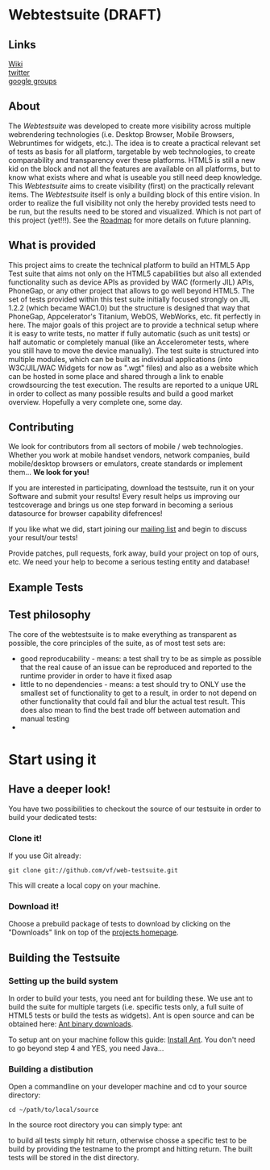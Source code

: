 # Webtestsuite (DRAFT)

## Links
[Wiki](https://github.com/vf/web-testsuite/wiki)  
[twitter](https://twitter.com/webtestsuite)  
[google groups](http://groups.google.com/group/webtestsuite?hl=de)


## About
The _Webtestsuite_ was developed to create more visibility across multiple webrendering technologies (i.e. Desktop Browser, Mobile Browsers, Webruntimes for widgets, etc.). 
The idea is to create a practical relevant set of tests as basis for all platform, targetable by web technologies, to create comparability and transparency over these platforms.
HTML5 is still a new kid on the block and not all the features are available on all platforms, but to know what exists where and what is useable you still need deep knowledge. This _Webtestsuite_ aims to create visibility (first) on the practically relevant items.
The _Webtestsuite_ itself is only a building block of this entire vision. In order to realize the full visibility not only the hereby provided tests need to be run, but the results need to be stored and visualized. Which is not part of this project (yet!!!). 
See the [Roadmap](https://github.com/vf/web-testsuite/wiki/Roadmap) for more details on future planning.

## What is provided
This project aims to create the technical platform to build an HTML5 App Test suite that aims not only on the HTML5 capabilities but also all extended functionality such as device APIs as provided by WAC (formerly JIL) APIs, PhoneGap, or any other project that allows to go well beyond HTML5.
The set of tests provided within this test suite initially focused strongly on JIL 1.2.2 (which became WAC1.0) but the structure is designed that way that PhoneGap, Appcelerator's Titanium, WebOS, WebWorks, etc. fit perfectly in here.
The major goals of this project are to provide a technical setup where it is easy to write tests, no matter if fully automatic (such as unit tests) or half automatic or completely manual (like an Accelerometer tests, where you still have to move the device manually).
The test suite is structured into multiple modules, which can be built as individual applications (into W3C/JIL/WAC Widgets for now as ".wgt" files) and also as a website which can be hosted in some place and shared through a link to enable crowdsourcing the test execution. The results are reported to a unique URL in order to collect as many possible results and build a good market overview. Hopefully a very complete one, some day.

## Contributing
We look for contributors from all sectors of mobile / web technologies. 
Whether you work at mobile handset vendors, network companies, build mobile/desktop browsers or emulators, create standards or implement them... __We look for you!__

If you are interested in participating, download the testsuite, run it on your Software and submit your results! Every result helps us improving our testcoverage and brings us one step forward in becoming a serious datasource for browser capability difefrences!

If you like what we did, start joining our [mailing list](http://groups.google.com/group/webtestsuite?hl=de) and begin to discuss your result/our tests!

Provide patches, pull requests, fork away, build your project on top of ours, etc. We need your help to become a serious testing entity and database!

## Example Tests

## Test philosophy
The core of the webtestsuite is to make everything as transparent as possible, the core principles of the suite, as of most test sets are:
* good reproducability - means: a test shall try to be as simple as possible that the real cause of an issue can be reproduced and reported to the runtime provider in order to have it fixed asap
* little to no dependencies - means: a test should try to ONLY use the smallest set of functionality to get to a result, in order to not depend on other functionality that could fail and blur the actual test result. This does also mean to find the best trade off between automation and manual testing
* 


# Start using it

## Have a deeper look!
You have two possibilities to checkout the source of our testsuite in order to build your dedicated tests:

### Clone it!
If you use Git already:

	git clone git://github.com/vf/web-testsuite.git
	
This will create a local copy on your machine. 

### Download it!
Choose a prebuild package of tests to download by clicking on the "Downloads" link on top of the [projects homepage](https://github.com/vf/web-testsuite).

## Building the Testsuite
### Setting up the build system
In order to build your tests, you need ant for building these. We use ant to build the suite for multiple targets (i.e. specific tests only, a full suite of HTML5 tests or build the tests as widgets).
Ant is open source and can be obtained here: [Ant binary downloads](http://ant.apache.org/bindownload.cgi). 

To setup ant on your machine follow this guide: [Install Ant](http://ant.apache.org/manual/install.html). 
You don't need to go beyond step 4 and YES, you need Java...

### Building a distibution
Open a commandline on your developer machine and cd to your source directory:

	cd ~/path/to/local/source
	
In the source root directory you can simply type:
	ant
	
to build all tests simply hit return, otherwise chosse a specific test to be build by providing the testname to the prompt and hitting return.
The built tests will be stored in the dist directory. 

